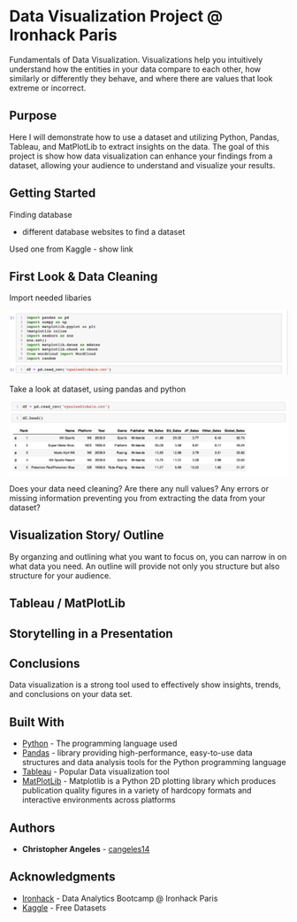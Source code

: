 # Data Visualization Project @ Ironhack Paris

Fundamentals of Data Visualization. Visualizations help you intuitively understand how the entities in your data compare to each other, how similarly or differently they behave, and where there are values that look extreme or incorrect.

## Purpose

Here I will demonstrate how to use a dataset and utilizing Python, Pandas, Tableau, and MatPlotLib to extract insights on the data. The goal of this project is show how data visualization can enhance your findings from a dataset, allowing your audience to understand and visualize your results.

## Getting Started

Finding database
- different database websites to find a dataset

Used one from Kaggle - show link

## First Look & Data Cleaning

Import needed libaries

![Imports](https://github.com/cangeles14/Data-Vis/blob/master/Import%20libraries%20and%20load%20df.png)

Take a look at dataset, using pandas and python

![First Look](https://github.com/cangeles14/Data-Vis/blob/master/FirstLook%20DataVis.png)

Does your data need cleaning?
Are there any null values?
Any errors or missing information preventing you from extracting the data from your dataset?

## Visualization Story/ Outline

By organzing and outlining what you want to focus on, you can narrow in on what data you need.
An outline will provide not only you structure but also structure for your audience.

## Tableau / MatPlotLib

## Storytelling in a Presentation

## Conclusions

Data visualization is a strong tool used to effectively show insights, trends, and conclusions on your data set.

## Built With

* [Python](https://docs.python.org/3/) - The programming language used
* [Pandas](https://pandas.pydata.org/pandas-docs/stable/index.html) - library providing high-performance, easy-to-use data structures and data analysis tools for the Python programming language
* [Tableau](https://www.tableau.com/) - Popular Data visualization tool
* [MatPlotLib](https://matplotlib.org/contents.html) - Matplotlib is a Python 2D plotting library which produces publication quality figures in a variety of hardcopy formats and interactive environments across platforms

## Authors

* **Christopher Angeles** - [cangeles14](https://github.com/cangeles14)

## Acknowledgments

* [Ironhack](https://www.ironhack.com/en/data-analytics) -  Data Analytics Bootcamp @ Ironhack Paris
* [Kaggle](https://www.kaggle.com/kostyabahshetsyan/video-game-sales-visualization/data) - Free Datasets
